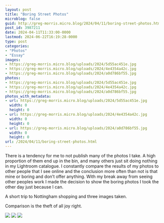 ```yaml
---
layout: post
title: "Boring Street Photos"
microblog: false
guid: http://greg-morris.micro.blog/2024/04/11/boring-street-photos.html
post_id: 3987211
date: 2024-04-11T11:33:00-0000
lastmod: 2024-06-22T16:19:28-0000
type: post
categories:
- "Photos"
- "Essay"
images:
- https://greg-morris.micro.blog/uploads/2024/5d55ac451e.jpg
- https://greg-morris.micro.blog/uploads/2024/4e4354a42c.jpg
- https://greg-morris.micro.blog/uploads/2024/a0d786bf55.jpg
photos:
- https://greg-morris.micro.blog/uploads/2024/5d55ac451e.jpg
- https://greg-morris.micro.blog/uploads/2024/4e4354a42c.jpg
- https://greg-morris.micro.blog/uploads/2024/a0d786bf55.jpg
photos_with_metadata:
- url: https://greg-morris.micro.blog/uploads/2024/5d55ac451e.jpg
  width: 0
  height: 0
- url: https://greg-morris.micro.blog/uploads/2024/4e4354a42c.jpg
  width: 0
  height: 0
- url: https://greg-morris.micro.blog/uploads/2024/a0d786bf55.jpg
  width: 0
  height: 0
url: /2024/04/11/boring-street-photos.html
---
```

There is a tendency for me to not publish many of the photos I take. A high proportion of them end up in the bin, and many others just sit doing nothing in my Lightroom catalogue. I constantly compare the results of my photos to other people that I see online and the conclusion more often than not is that mine or boring and don’t offer anything. With my break away from seeing other peoples work I made the decision to show the boring photos I took the other day just because I can.

A short trip to Nottingham shopping and three images taken.

Comparison is the theft of all joy right.


<div class="gallery">
<img src="uploads/2024/5d55ac451e.jpg">
<img src="uploads/2024/4e4354a42c.jpg">
<img src="uploads/2024/a0d786bf55.jpg">
</div>
